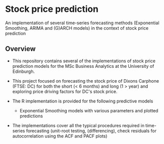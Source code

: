 # Stock price prediction
An implementation of several time-series forecasting methods (Exponential Smoothing, ARIMA and (G)ARCH models) in the context of stock price prediction

## Overview

- This repository contains several of the implementations of stock price prediction models for the MSc Business Analytics at the University of Edinburgh. 
- This project focused on forecasting the stock price of Dixons Carphone (FTSE: DC) for both the short (< 6 months) and long (1 > year) and exploring price driving factors for DC's stock price. 
- The R implementation is provided for the following predictive models
  - Exponential Smoothing models with various parameters and plotted predictions
  
- The implementations cover all the typical procedures required in time-series forecasting (unit-root testing, (differencing), check residuals for autocorrelation using the ACF and PACF plots)
